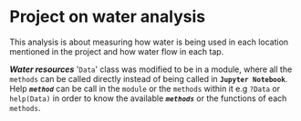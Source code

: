 # Project on water analysis
<p>This analysis is about measuring how water is being used in each location mentioned in the project and how water flow in each tap. </p>

***Water resources*** '`Data`' class was modified to be in a module, where all the `methods` can be called directly instead of being called in **`Jupyter Notebook`**. Help ***`method`*** can be call in the `module` or the `methods` within it e.g `?Data` or `help(Data)` in order to know the available ***`methods`*** or the functions of each `methods`.
